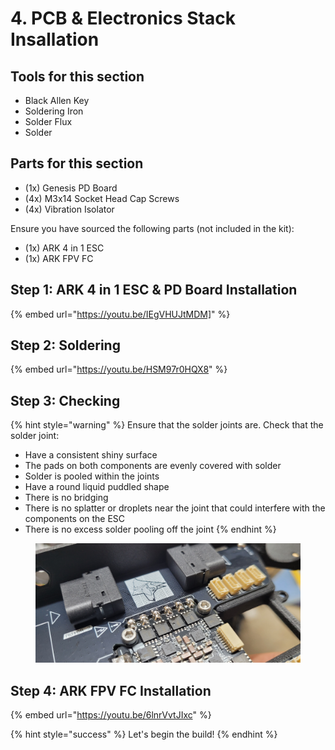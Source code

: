 # 4. PCB & Electronics Stack Insallation

## Tools for this section

* Black Allen Key
* Soldering Iron
* Solder Flux
* Solder

## Parts for this section

* (1x) Genesis PD Board
* (4x) M3x14 Socket Head Cap Screws
* (4x) Vibration Isolator

Ensure you have sourced the following parts (not included in the kit):

* (1x) ARK 4 in 1 ESC
* (1x) ARK FPV FC



## Step 1: ARK 4 in 1 ESC & PD Board Installation

{% embed url="https://youtu.be/IEgVHUJtMDM]" %}

## Step 2: Soldering

{% embed url="https://youtu.be/HSM97r0HQX8" %}



## Step 3: Checking

{% hint style="warning" %}
Ensure that the solder joints are. Check that the solder joint:

* Have a consistent shiny surface
* The pads on both components are evenly covered with solder
* Solder is pooled within the joints
* Have a round liquid puddled shape
* There is no bridging
* There is no splatter or droplets near the joint that could interfere with the components on the ESC
* There is no excess solder pooling off the joint
{% endhint %}



<figure><img src="../../../../.gitbook/assets/20250205_213657.jpg" alt=""><figcaption></figcaption></figure>

## Step 4: ARK FPV FC Installation

{% embed url="https://youtu.be/6lnrVvtJIxc" %}

{% hint style="success" %}
Let's begin the build!
{% endhint %}
